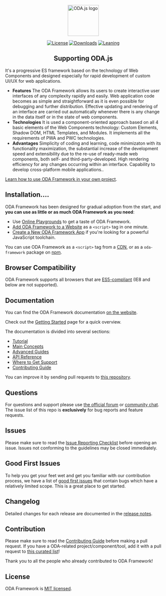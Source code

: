 <p align="center"><a href="https://odajs.org" target="_blank" rel="noopener noreferrer"><img width="100" src="https://odajs.org/images/logo.png" alt="ODA.js logo"></a></p>

<p align="center">
  <a href="https://github.com/odajs/blob/master/LICENSE"><img src="https://img.shields.io/badge/license-MIT-blue.svg" alt="License"></a>
  <a href="https://www.npmjs.com/odajs"><img src="https://img.shields.io/npm/v/oda-framework.svg?style=flat" alt="Downloads"></a>
  <a href="https://odajs.org/web/oda/learn/docs/how-to-contribute.html#your-first-pull-request"><img src="https://img.shields.io/badge/ODA-welcome-brightgreen.svg" alt="Leaning"></a>
</p>

<h2 align="center">Supporting ODA.js</h2>

It's a progressive ES framework based on the technology of Web Components and designed especially for rapid development of custom UI/UX for web applications.

* **Features** The ODA Framework allows its users to create  interactive user interfaces of any complexity rapidly and easily. Web application code becomes as simple and straightforward as it is even possible for debugging and further distribution. Effective updating and rendering of an interface are carried out automatically whenever there is any change in the data itself or in the state of web components.
* **Technologies** It is used a component-oriented approach based on all 4 basic elements of the Web Components technology: Custom Elements, Shadow DOM, HTML Templates, and Modules. It implements all the requirements of PWA and PWC technologies.
* **Advantages** Simplicity of coding and learning, code minimizaton with its functionality maximization, the substantial increase of the development speed and extensibility due to the re-use of ready-made web components, both self- and third-party-developed. High rendering efficiency for any changes occurring within an interface. Capability to develop cross-platform mobile applications..

[Learn how to use ODA Framework in your own project](https://odajs.org/docs/getting-started.html).

## Installation....

ODA Framework has been designed for gradual adoption from the start, and **you can use as little or as much ODA Framework as you need**:

* Use [Online Playgrounds](https://odajs.org/docs/getting-started.html#online-playgrounds) to get a taste of ODA Framework.
* [Add ODA Framework to a Website](https://odajs.org/docs/add-react-to-a-website.html) as a `<script>` tag in one minute.
* [Create a New ODA Framework App](https://odajs.org/docs/create-a-new-react-app.html) if you're looking for a powerful JavaScript toolchain.

You can use ODA Framework as a `<script>` tag from a [CDN](https://odajs.org/docs/cdn-links.html), or as a `oda-framework` package on [npm](https://www.npmjs.com/).

## Browser Compatibility

ODA Framework supports all browsers that are [ES5-compliant](http://kangax.github.io/compat-table/es5/) (IE8 and below are not supported).

## Documentation

You can find the ODA Framework documentation [on the website](https://odajs.org/learn/docs).

Check out the [Getting Started](https://odajs.org/learn/docs/getting-started.html) page for a quick overview.

The documentation is divided into several sections:

* [Tutorial](https://reactjs.org/tutorial/tutorial.html)
* [Main Concepts](https://reactjs.org/docs/hello-world.html)
* [Advanced Guides](https://reactjs.org/docs/jsx-in-depth.html)
* [API Reference](https://reactjs.org/docs/react-api.html)
* [Where to Get Support](https://reactjs.org/community/support.html)
* [Contributing Guide](https://reactjs.org/docs/how-to-contribute.html)

You can improve it by sending pull requests to [this repository](https://github.com/odajs/oda-framework.org).

## Questions

For questions and support please use [the official forum](http://forum.odajs.org) or [community chat](https://chat.odajs.org/). The issue list of this repo is **exclusively** for bug reports and feature requests.

## Issues

Please make sure to read the [Issue Reporting Checklist](https://github.com/odajs/oda-framework/blob/dev/.github/CONTRIBUTING.md#issue-reporting-guidelines) before opening an issue. Issues not conforming to the guidelines may be closed immediately.

## Good First Issues

To help you get your feet wet and get you familiar with our contribution process, we have a list of [good first issues](https://github.com/odajs/oda-framework/labels/good%20first%20issue) that contain bugs which have a relatively limited scope. This is a great place to get started.

## Changelog

Detailed changes for each release are documented in the [release notes](https://github.com/odajs/oda-framework/releases).

## Contribution

Please make sure to read the [Contributing Guide](https://github.com/odajs/oda-framework/blob/dev/.github/CONTRIBUTING.md) before making a pull request. If you have a ODA-related project/component/tool, add it with a pull request to [this curated list](https://github.com/odajs/awesome-vue)!

Thank you to all the people who already contributed to ODA Framework!

## License

ODA Framework is [MIT licensed](./LICENSE).